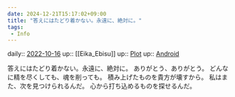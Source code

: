 ```yaml
---
date: 2024-12-21T15:17:02+09:00
title: "答えにはたどり着かない。永遠に、絶対に。"
tags:
 - Info
---
```


daily:: [2022-10-16](Daily_Note/2022-10-16.md)
up:: [[Eika_Ebisu]]
up:: [Plot](../Bar/Novel/Chaos/Plot.md)
up:: [Android](../Bar/Novel/Topics/Android.md)

答えにはたどり着かない。永遠に、絶対に。
ありがとう、ありがとう。
どんなに精を尽くしても、魂を削っても。
積み上げたものを貴方が壊すから。
私はまた、次を見つけられるんだ。
心から打ち込めるものを探せるんだ。